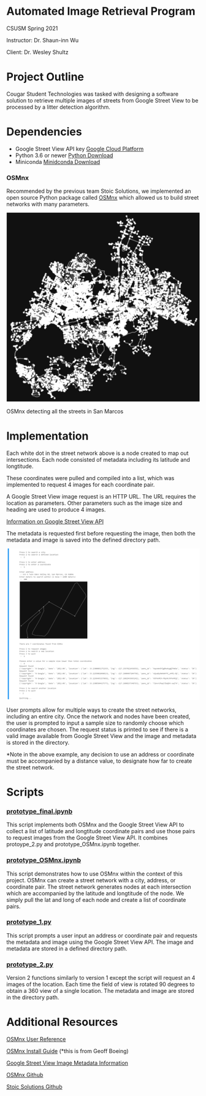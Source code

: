 # Automated Image Retrieval Program
CSUSM Spring 2021

Instructor: Dr. Shaun-inn Wu

Client: Dr. Wesley Shultz

# Project Outline
Cougar Student Technologies was tasked with designing a software solution to retrieve multiple images of streets from Google Street View to be processed by a litter detection algorithm.  
# Dependencies
- Google Street View API key [Google Cloud Platform](https://cloud.google.com/)
- Python 3.6 or newer [Python Download](https://www.python.org/downloads/)
- Miniconda [Minidconda Download](https://docs.conda.io/en/latest/miniconda.html)
### OSMnx
Recommended by the previous team Stoic Solutions, we implemented an open source Python package called [OSMnx](https://geoffboeing.com/2016/11/osmnx-python-street-networks/) which allowed us to build street networks with many parameters. 

![OSMnx](Images/OSMnx.png)

OSMnx detecting all the streets in San Marcos
# Implementation
Each white dot in the street network above is a node created to map out intersections. Each node consisted of metadata including its latitude and longtitude.

These coordinates were pulled and compiled into a list, which was implemented to request 4 images for each coordinate pair.

A Google Street View image request is an HTTP URL. The URL requires the location as parameters. Other parameters such as the image size and heading are used to produce 4 images. 

[Information on Google Street View API](https://developers.google.com/maps/documentation/streetview/overview)

The metadata is requested first before requesting the image, then both the metadata and image is saved into the defined directory path.

![CSUSM](Images/CSUSM_Example.png)

User prompts allow for multiple ways to create the street networks, including an entire city. Once the network and nodes have been created, the user is prompted to input a sample size to randomly choose which coordinates are chosen. The request status is printed to see if there is a valid image available from Google Street View and the image and metadata is stored in the directory. 

*Note in the above example, any decision to use an address or coordinate must be accompanied by a distance value, to designate how far  to create the street network.
# Scripts
### [prototype_final.ipynb](scripts/prototype_final.ipynb)
This script implements both OSMnx and the Google Street View API to collect a list of latitude and longtitude coordinate pairs and use those pairs to request images from the Google Street View API. It combines protoype_2.py and prototype_OSMnx.ipynb together. 

### [prototype_OSMnx.ipynb](scripts/prototype_OSMnx.ipynb)
This script demonstrates how to use OSMnx within the context of this project. OSMnx can create a street network with a city, address, or coordinate pair. The street network generates nodes at each intersection which are accompanied by the latitude and longtitude of the node. We simply pull the lat and long of each node and create a list of coordinate pairs. 

### [prototype_1.py](scripts/prototype_1.py)
This script prompts a user input an address or coordinate pair and requests the metadata and image using the Google Street View API. The image and metadata are stored in a defined directory path.

### [prototype_2.py](scritps/prototype_2.py)
Version 2 functions similarly to version 1 except the script will request an 4 images of the location. Each time the field of view is rotated 90 degrees to obtain a 360 view of a single location. The metadata and image are stored in the directory path. 
# Additional Resources
[OSMnx User Reference](https://osmnx.readthedocs.io/en/stable/)

[OSMnx Install Guide](https://geoffboeing.com/2017/02/python-getting-started/) (*this is from Geoff Boeing)

[Google Street View Image Metadata Information](https://developers.google.com/maps/documentation/streetview/metadata)

[OSMnx Github](https://github.com/gboeing/osmnx)

[Stoic Solutions Github](https://github.com/stoicsolutions/cis490_2020_project)
